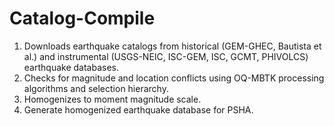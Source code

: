 # Catalog-Compile

1. Downloads earthquake catalogs from historical (GEM-GHEC, Bautista et al.) and instrumental (USGS-NEIC, ISC-GEM, ISC, GCMT, PHIVOLCS) earthquake databases.
2. Checks for magnitude and location conflicts using OQ-MBTK processing algorithms and selection hierarchy.
3. Homogenizes to moment magnitude scale.
4. Generate homogenized earthquake database for PSHA.

